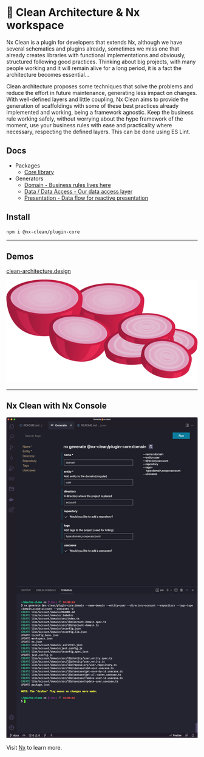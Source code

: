 # 🧅 Clean Architecture & Nx workspace

Nx Clean is a plugin for developers that extends Nx, although we have several schematics and plugins already, sometimes we miss one that already creates libraries with functional implementations and obviously, structured following good practices. Thinking about big projects, with many people working and it will remain alive for a long period, it is a fact the architecture becomes essential...

Clean architecture proposes some techniques that solve the problems and reduce the effort in future maintenance, generating less impact on changes. With well-defined layers and little coupling, Nx Clean aims to provide the generation of scaffoldings with some of these best practices already implemented and working, being a framework agnostic. Keep the business rule working safely, without worrying about the hype framework of the moment, use your business rules with ease and practicality where necessary, respecting the defined layers. This can be done using ES Lint.

## Docs

- Packages
  - [Core library](./libs/core)
- Generators
  - [Domain - Business rules lives here](./libs/plugin/core#domain---generate)
  - [Data / Data Access - Our data access layer](./libs/plugin/core#data---generate)
  - [Presentation - Data flow for reactive presentation](./libs/plugin/core#presentation---generate)

## Install

```sh
npm i @nx-clean/plugin-core
```

---

## Demos

[clean-architecture.design](https://clean-architecture.design)


![Nx Console with Nx Clean](./assets/onions.svg)

---

## Nx Clean with Nx Console

![Nx Console with Nx Clean](./assets/nx-clean-console.png)

Visit [Nx](https://nx.dev/) to learn more.
